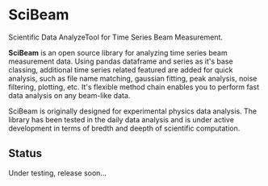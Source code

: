 # SciBeam
Scientific Data AnalyzeTool for Time Series Beam Measurement.  

**SciBeam** is an open source library for analyzing time series beam measurement data. Using pandas dataframe and series as it's base classing, additional time series related featured are added for quick analysis, such as file name matching, gaussian fitting, peak analysis, noise filtering, plotting, etc. It's flexible method chain enables you to perform fast data analysis on any beam-like data.   

SciBeam is originally designed for experimental physics data analysis. The library has been tested in the daily data analysis and is under active development in terms of bredth and deepth of scientific computation.  

## Status  
Under testing, release soon...  



